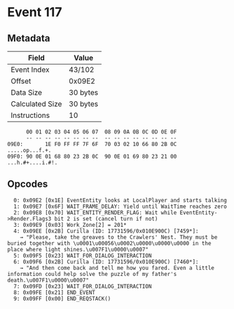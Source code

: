 # Event 117

## Metadata

| Field           | Value    |
|-----------------|----------|
| Event Index     | 43/102   |
| Offset          | 0x09E2   |
| Data Size       | 30 bytes |
| Calculated Size | 30 bytes |
| Instructions    | 10       |

```
      00 01 02 03 04 05 06 07  08 09 0A 0B 0C 0D 0E 0F
      -- -- -- -- -- -- -- --  -- -- -- -- -- -- -- --
09E0:       1E F0 FF FF 7F 6F  70 03 02 10 66 80 2B 0C    .....op...f.+.
09F0: 90 0E 01 68 80 23 2B 0C  90 0E 01 69 80 23 21 00  ...h.#+....i.#!.
```

## Opcodes

```
  0: 0x09E2 [0x1E] EventEntity looks at LocalPlayer and starts talking
  1: 0x09E7 [0x6F] WAIT_FRAME_DELAY: Yield until WaitTime reaches zero
  2: 0x09E8 [0x70] WAIT_ENTITY_RENDER_FLAG: Wait while EventEntity->Render.Flags3 bit 2 is set (cancel turn if not)
  3: 0x09E9 [0x03] Work_Zone[2] = 201*
  4: 0x09EE [0x2B] Curilla (ID: 17731596/0x010E900C) [7459*]:
    → "Please, take the greaves to the Crawlers' Nest. They must be buried together with \u0001\u00056\u0002\u0000\u0000\u0000 in the place where light shines.\u007F1\u0000\u0007"
  5: 0x09F5 [0x23] WAIT_FOR_DIALOG_INTERACTION
  6: 0x09F6 [0x2B] Curilla (ID: 17731596/0x010E900C) [7460*]:
    → "And then come back and tell me how you fared. Even a little information could help solve the puzzle of my father's death.\u007F1\u0000\u0007"
  7: 0x09FD [0x23] WAIT_FOR_DIALOG_INTERACTION
  8: 0x09FE [0x21] END_EVENT
  9: 0x09FF [0x00] END_REQSTACK()
```

